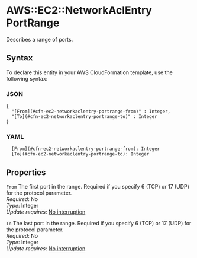 # AWS::EC2::NetworkAclEntry PortRange<a name="aws-properties-ec2-networkaclentry-portrange"></a>

Describes a range of ports\.

## Syntax<a name="aws-properties-ec2-networkaclentry-portrange-syntax"></a>

To declare this entity in your AWS CloudFormation template, use the following syntax:

### JSON<a name="aws-properties-ec2-networkaclentry-portrange-syntax.json"></a>

```
{
  "[From](#cfn-ec2-networkaclentry-portrange-from)" : Integer,
  "[To](#cfn-ec2-networkaclentry-portrange-to)" : Integer
}
```

### YAML<a name="aws-properties-ec2-networkaclentry-portrange-syntax.yaml"></a>

```
  [From](#cfn-ec2-networkaclentry-portrange-from): Integer
  [To](#cfn-ec2-networkaclentry-portrange-to): Integer
```

## Properties<a name="aws-properties-ec2-networkaclentry-portrange-properties"></a>

`From`  <a name="cfn-ec2-networkaclentry-portrange-from"></a>
The first port in the range\. Required if you specify 6 \(TCP\) or 17 \(UDP\) for the protocol parameter\.  
*Required*: No  
*Type*: Integer  
*Update requires*: [No interruption](https://docs.aws.amazon.com/AWSCloudFormation/latest/UserGuide/using-cfn-updating-stacks-update-behaviors.html#update-no-interrupt)

`To`  <a name="cfn-ec2-networkaclentry-portrange-to"></a>
The last port in the range\. Required if you specify 6 \(TCP\) or 17 \(UDP\) for the protocol parameter\.  
*Required*: No  
*Type*: Integer  
*Update requires*: [No interruption](https://docs.aws.amazon.com/AWSCloudFormation/latest/UserGuide/using-cfn-updating-stacks-update-behaviors.html#update-no-interrupt)